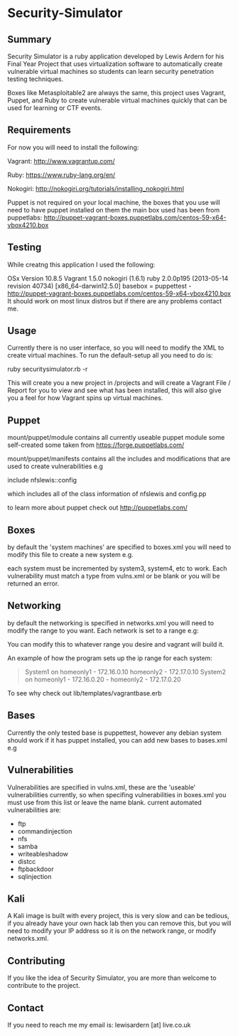 
Security-Simulator 
==

Summary
--

Security Simulator is a ruby application developed by Lewis Ardern for his Final Year Project that uses virtualization software to automatically create vulnerable virtual machines so students can learn security penetration testing techniques. 

Boxes like Metasploitable2 are always the same, this project uses Vagrant, Puppet, and Ruby to create vulnerable virtual machines quickly that can be used for learning or CTF events. 

Requirements
--
For now you will need to install the following:

Vagrant: http://www.vagrantup.com/

Ruby: https://www.ruby-lang.org/en/

Nokogiri: http://nokogiri.org/tutorials/installing_nokogiri.html

Puppet is not required on your local machine, the boxes that you use will need to have puppet installed on them the main box used has been from puppetlabs: http://puppet-vagrant-boxes.puppetlabs.com/centos-59-x64-vbox4210.box

Testing
--
While creatng this application I used the following:

OSx Version 10.8.5
Vagrant 1.5.0
nokogiri (1.6.1)
ruby 2.0.0p195 (2013-05-14 revision 40734) [x86_64-darwin12.5.0]
basebox = puppettest - http://puppet-vagrant-boxes.puppetlabs.com/centos-59-x64-vbox4210.box
It should work on most linux distros but if there are any problems contact me.

Usage
--
Currently there is no user interface, so you will need to modify the XML to create virtual machines. To run the default-setup all you need to do is:

ruby securitysimulator.rb -r  

This will create you a new project in /projects and will create a Vagrant File / Report for you to view and see what has been installed, this will also give you a feel for how Vagrant spins up virtual machines. 

Puppet
--

mount/puppet/module 
contains all currently useable puppet module some self-created some taken from https://forge.puppetlabs.com/

mount/puppet/manifests
contains all the includes and modifications that are used to create vulnerabilities e.g 

include nfslewis::config 

which includes all of the class information of nfslewis and config.pp 

to learn more about puppet check out http://puppetlabs.com/

Boxes
--
by default the 'system machines' are specified to boxes.xml you will need to modify this file to create a new system e.g. 

each system must be incremented by system3, system4, etc to work. Each vulnerability must match a type from vulns.xml or be blank or you will be returned an error. 

Networking
--
by default the networking is specified in networks.xml you will need to modify the range to you want. Each network is set to a range e.g:


You can modify this to whatever range you desire and vagrant will build it.

An example of how the program sets up the ip range for each system:

>System1 on homeonly1 - 172.16.0.10 homeonly2 - 172.17.0.10 
>System2 on homeonly1 - 172.16.0.20 - homeonly2 - 172.17.0.20  

To see why check out lib/templates/vagrantbase.erb 

Bases
--
Currently the only tested base is puppettest, however any debian system should work if it has puppet installed, you can add new bases to bases.xml 
e.g
>	<base name="puppettest" os="linux" distro="CentOS"  url="http://puppet-vagrant-boxes.puppetlabs.com/centos-59-x64-vbox4210.box" vagrantbase="puppettest" >
>	</base>

Vulnerabilities
--
Vulnerabilities are specified in vulns.xml, these are the 'useable' vulnerabilities currently, so when specifing vulnerabilities in boxes.xml you must use from this list or leave the name blank. current automated vulnerabilities are:
	
  * ftp
  * commandinjection
  * nfs
  * samba
  * writeableshadow
  * distcc
  * ftpbackdoor
  * sqlinjection

Kali
--
A Kali image is built with every project, this is very slow and can be tedious, if you already have your own hack lab then you can remove this, but you will need to modify your IP address so it is on the network range, or modify networks.xml.

Contributing
--
If you like the idea of Security Simulator, you are more than welcome to contribute to the project.


Contact
--
If you need to reach me my email is: lewisardern [at] live.co.uk
